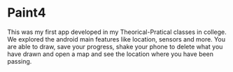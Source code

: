 # Paint4

This was my first app developed in my Theorical-Pratical classes in college. We explored the android main features like location, sensors and more. You are able to draw, save your progress, shake your phone to delete what you have drawn and open a map and see the location where you have been passing. 
